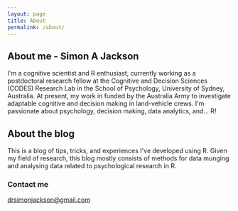 ```yaml
---
layout: page
title: About
permalink: /about/
---
```


## About me - Simon A Jackson

I'm a cognitive scientist and R enthusiast, currently working as a postdoctoral research fellow at the Cognitive and Decision Sciences (CODES) Research Lab in the School of Psychology, University of Sydney, Australia. At present, my work in funded by the Australia Army to investigate adaptable cognitive and decision making in land-vehicle crews. I'm passionate about psychology, decision making, data analytics, and... R!

## About the blog

This is a blog of tips, tricks, and experiences I've developed using R. Given my field of research, this blog mostly consists of methods for data munging and analysing data related to psychological research in R.

### Contact me

[drsimonjackson@gmail.com](mailto:drsimonjackson@gmail.com)